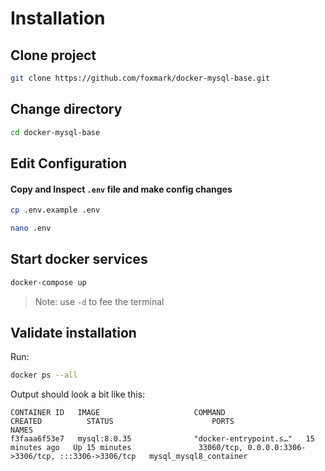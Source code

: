 # Installation

## Clone project

```sh 
git clone https://github.com/foxmark/docker-mysql-base.git
```

## Change directory

```sh
cd docker-mysql-base
```

## Edit Configuration

#### Copy and Inspect ```.env``` file and make config changes

```sh
cp .env.example .env
```

```sh
nano .env
```

## Start docker services

```sh
docker-compose up
```

> Note: use ```-d``` to fee the terminal

## Validate installation

Run:

```sh
docker ps --all
```
Output should look a bit like this:

```
CONTAINER ID   IMAGE                     COMMAND                  CREATED          STATUS                      PORTS                                                  NAMES
f3faaa6f53e7   mysql:8.0.35              "docker-entrypoint.s…"   15 minutes ago   Up 15 minutes               33060/tcp, 0.0.0.0:3306->3306/tcp, :::3306->3306/tcp   mysql_mysql8_container
```
